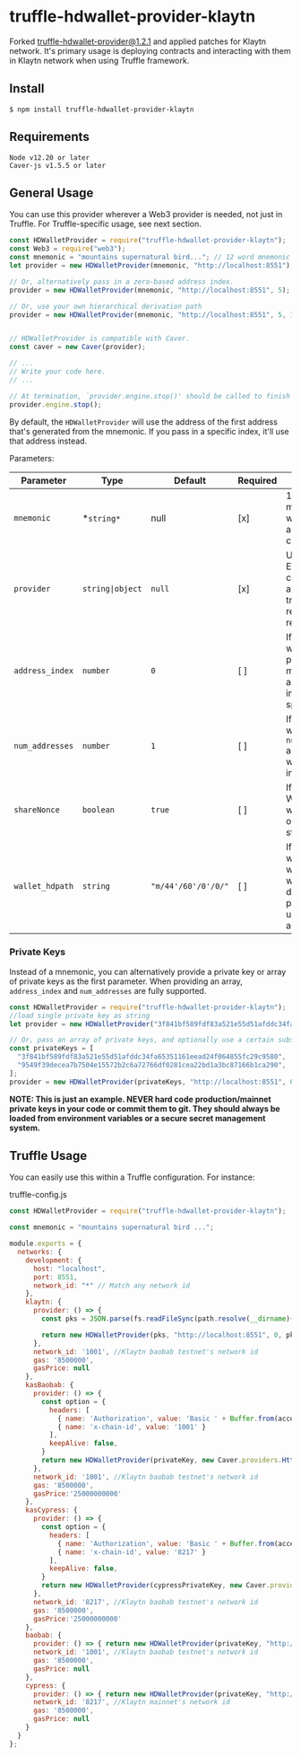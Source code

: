 # truffle-hdwallet-provider-klaytn
Forked truffle-hdwallet-provider@1.2.1 and applied patches for Klaytn network.
It's primary usage is deploying contracts and interacting with them in Klaytn network when using Truffle framework.

## Install

```
$ npm install truffle-hdwallet-provider-klaytn
```

## Requirements
```
Node v12.20 or later
Caver-js v1.5.5 or later
```

## General Usage

You can use this provider wherever a Web3 provider is needed, not just in Truffle. For Truffle-specific usage, see next section.

```javascript
const HDWalletProvider = require("truffle-hdwallet-provider-klaytn");
const Web3 = require("web3");
const mnemonic = "mountains supernatural bird..."; // 12 word mnemonic
let provider = new HDWalletProvider(mnemonic, "http://localhost:8551");

// Or, alternatively pass in a zero-based address index.
provider = new HDWalletProvider(mnemonic, "http://localhost:8551", 5);

// Or, use your own hierarchical derivation path
provider = new HDWalletProvider(mnemonic, "http://localhost:8551", 5, 1, true, "m/44'/137'/0'/0/");


// HDWalletProvider is compatible with Caver.
const caver = new Caver(provider);

// ...
// Write your code here.
// ...

// At termination, `provider.engine.stop()' should be called to finish the process elegantly.
provider.engine.stop();
```

By default, the `HDWalletProvider` will use the address of the first address that's generated from the mnemonic. If you pass in a specific index, it'll use that address instead.

Parameters:

| Parameter | Type | Default | Required | Description |
| ------ | ---- | ------- | ----------- | ----------- |
| `mnemonic` | *`string*` | null | [x] | 12 word mnemonic which addresses are created from. |
| `provider` | `string\|object` | `null` | [x] | URI or Ethereum client to send all other non-transaction-related Web3 requests |
| `address_index` | `number` | `0` | [ ] | If specified, will tell the provider to manage the address at the index specified |
| `num_addresses` | `number` | `1` | [ ] | If specified, will create `number` addresses when instantiated |
| `shareNonce` | `boolean` | `true` | [ ] | If false, a new WalletProvider will track its own nonce-state |
| `wallet_hdpath` | `string` | `"m/44'/60'/0'/0/"` | [ ] | If specified, will tell the wallet engine what derivation path should use to derive addresses. |


### Private Keys

Instead of a mnemonic, you can alternatively provide a private key or array of private keys as the first parameter. When providing an array, `address_index` and `num_addresses` are fully supported.

```javascript
const HDWalletProvider = require("truffle-hdwallet-provider-klaytn");
//load single private key as string
let provider = new HDWalletProvider("3f841bf589fdf83a521e55d51afddc34fa65351161eead24f064855fc29c9580", "http://localhost:8551");

// Or, pass an array of private keys, and optionally use a certain subset of addresses
const privateKeys = [
  "3f841bf589fdf83a521e55d51afddc34fa65351161eead24f064855fc29c9580",
  "9549f39decea7b7504e15572b2c6a72766df0281cea22bd1a3bc87166b1ca290",
];
provider = new HDWalletProvider(privateKeys, "http://localhost:8551", 0, 2); //start at address_index 0 and load both addresses
```
**NOTE: This is just an example. NEVER hard code production/mainnet private keys in your code or commit them to git. They should always be loaded from environment variables or a secure secret management system.**

## Truffle Usage

You can easily use this within a Truffle configuration. For instance:

truffle-config.js
```javascript
const HDWalletProvider = require("truffle-hdwallet-provider-klaytn");

const mnemonic = "mountains supernatural bird ...";

module.exports = {
  networks: {
    development: {
      host: "localhost",
      port: 8551,
      network_id: "*" // Match any network id
    },
    klaytn: {
      provider: () => {
        const pks = JSON.parse(fs.readFileSync(path.resolve(__dirname)+'/privateKeys.js'))

        return new HDWalletProvider(pks, "http://localhost:8551", 0, pks.length)
      },
      network_id: '1001', //Klaytn baobab testnet's network id
      gas: '8500000',
      gasPrice: null
    },
    kasBaobab: {
      provider: () => {
        const option = {
          headers: [
            { name: 'Authorization', value: 'Basic ' + Buffer.from(accessKeyId + ':' + secretAccessKey).toString('base64') },
            { name: 'x-chain-id', value: '1001' }
          ],
          keepAlive: false,
        }
        return new HDWalletProvider(privateKey, new Caver.providers.HttpProvider("https://node-api.klaytnapi.com/v1/klaytn", option))
      },
      network_id: '1001', //Klaytn baobab testnet's network id
      gas: '8500000',
      gasPrice:'25000000000'
    },
    kasCypress: {
      provider: () => {
        const option = {
          headers: [
            { name: 'Authorization', value: 'Basic ' + Buffer.from(accessKeyId + ':' + secretAccessKey).toString('base64') },
            { name: 'x-chain-id', value: '8217' }
          ],
          keepAlive: false,
        }
        return new HDWalletProvider(cypressPrivateKey, new Caver.providers.HttpProvider("https://node-api.klaytnapi.com/v1/klaytn", option))
      },
      network_id: '8217', //Klaytn baobab testnet's network id
      gas: '8500000',
      gasPrice:'25000000000'
    },
    baobab: {
      provider: () => { return new HDWalletProvider(privateKey, "http://your.baobab.en:8551") },
      network_id: '1001', //Klaytn baobab testnet's network id
      gas: '8500000',
      gasPrice: null
    },
    cypress: {
      provider: () => { return new HDWalletProvider(privateKey, "http://your.cypress.en:8551") },
      network_id: '8217', //Klaytn mainnet's network id
      gas: '8500000',
      gasPrice: null
    }
  }
};
```
